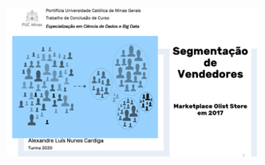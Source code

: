 ![png](https://github.com/Alexandre-316/Projeto_Ciencia_de_Dados/blob/main/Imagens/SegmentacaoOlistStore.png)
